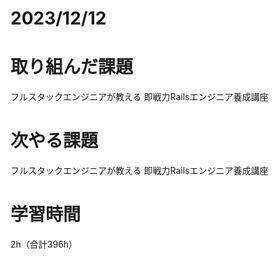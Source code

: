 # 2023/12/12
# 取り組んだ課題
フルスタックエンジニアが教える 即戦力Railsエンジニア養成講座

# 次やる課題
フルスタックエンジニアが教える 即戦力Railsエンジニア養成講座

# 学習時間
2h（合計396h）
